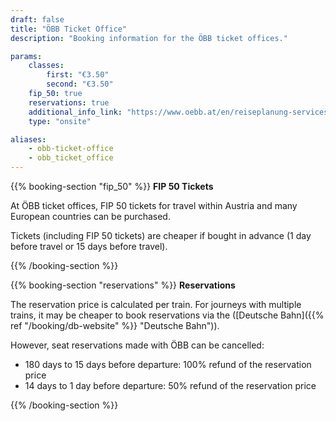 ```yaml
---
draft: false
title: "ÖBB Ticket Office"
description: "Booking information for the ÖBB ticket offices."

params:
    classes:
        first: "€3.50"
        second: "€3.50"
    fip_50: true
    reservations: true
    additional_info_link: "https://www.oebb.at/en/reiseplanung-services/am-bahnhof/bahnhofsinformation"
    type: "onsite"

aliases:
    - obb-ticket-office
    - obb_ticket_office
---
```


{{% booking-section "fip_50" %}}
**FIP 50 Tickets**

At ÖBB ticket offices, FIP 50 tickets for travel within Austria and many European countries can be purchased.

Tickets (including FIP 50 tickets) are cheaper if bought in advance (1 day before travel or 15 days before travel).

{{% /booking-section %}}

{{% booking-section "reservations" %}}
**Reservations**

The reservation price is calculated per train. For journeys with multiple trains, it may be cheaper to book reservations via the ([Deutsche Bahn]({{% ref "/booking/db-website" %}} "Deutsche Bahn")).

However, seat reservations made with ÖBB can be cancelled:

- 180 days to 15 days before departure: 100% refund of the reservation price
- 14 days to 1 day before departure: 50% refund of the reservation price

{{% /booking-section %}}
